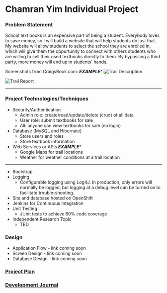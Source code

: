 # Chamran Yim Individual Project

### Problem Statement

School text books is an expensive part of being a student. Everybody loves to save money, so I will build a website that will help students do just that. My website will allow students to select the school they are enrolled in, which will give them the oppurtunity to connect with others students who are willing to sell their used textbooks directly to them. By bypassing a third party, more money will end up in students' hands.

Screenshots from CraigsBook.com:
 *********EXAMPLE**********
![Trail Description](images/MirrorLakeTrailExample.png)

![Trail Report](images/MadisonAreaExample.png)
 **************************

### Project Technologies/Techniques 

* Security/Authentication
  * Admin role: create/read/update/delete (crud) of all data
  * User role: submit textbooks for sale
  * All: anyone can view textbooks for sale (no login)
* Database (MySQL and Hibernate)
  * Store users and roles
  * Store textbook information
* Web Services or APIs
 *********EXAMPLE**********
  * Google Maps for trail locations
  * Weather for weather conditions at a trail location
 **************************
* Bootstrap
* Logging
  * Configurable logging using Log4J. In production, only errors will normally be logged, but logging at a debug level can be turned on to facilitate trouble-shooting. 
* Site and database hosted on OpenShift
* Jenkins for Continuous Integration
* Unit Testing
  * JUnit tests to achieve 80% code coverage
* Independent Research Topic
  * TBD

### Design

* Application Flow - link coming soon
* Screen Design - link coming soon
* Database Design - link coming soon

### [Project Plan](ProjectPlan.md)


### [Development Journal](Journal.md)
